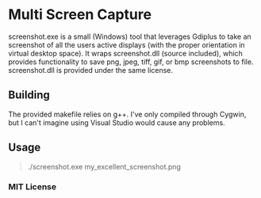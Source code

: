 # Multi Screen Capture

screenshot.exe is a small (Windows) tool that leverages Gdiplus to take an screenshot of all the users active displays (with the proper orientation in virtual desktop space). It wraps screenshot.dll (source included), which provides functionality to save png, jpeg, tiff, gif, or bmp screenshots to file. screenshot.dll is provided under the same license.

## Building

The provided makefile relies on g++. I've only compiled through Cygwin, but I can't imagine using Visual Studio would cause any problems.

## Usage

> ./screenshot.exe my_excellent_screenshot.png

### MIT License